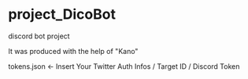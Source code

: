 # project_DicoBot
discord bot project

It was produced with the help of "Kano" 

tokens.json <- Insert Your Twitter Auth Infos / Target ID / Discord Token

